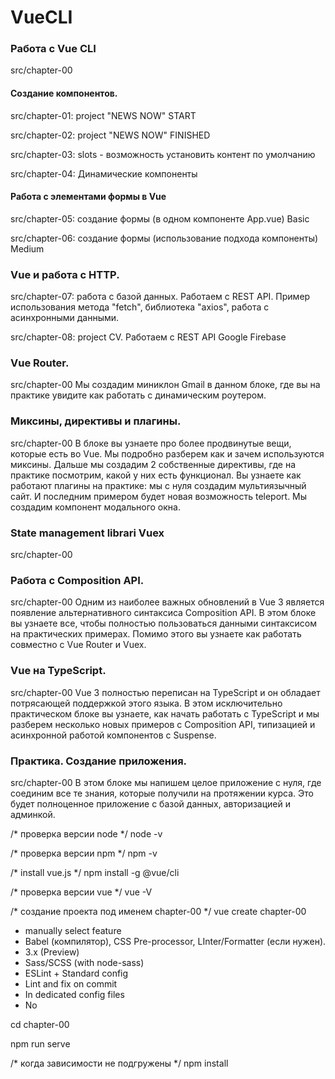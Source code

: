 # VueCLI

### Работа с Vue CLI 
src/chapter-00

#### Создание компонентов. 

src/chapter-01: project "NEWS NOW" START

src/chapter-02: project "NEWS NOW" FINISHED

src/chapter-03:  slots - возможность установить контент по умолчанию

src/chapter-04:  Динамические компоненты

#### Работа с элементами формы в Vue

src/chapter-05: создание формы (в одном компоненте App.vue) Basic

src/chapter-06: создание формы (использование подхода компоненты) Medium

### Vue и работа с HTTP.

src/chapter-07: работа с базой данных. Работаем с REST API. Пример использования  метода  "fetch", библиотека  "axios", работа с асинхронными данными.

src/chapter-08: project CV. Работаем с REST API Google Firebase

### Vue Router.

src/chapter-00 
Мы создадим миниклон Gmail в данном блоке, где вы на практике увидите как работать с динамическим роутером.

### Миксины, директивы и плагины.

src/chapter-00 
В блоке вы узнаете про более продвинутые вещи, которые есть во Vue. Мы подробно разберем как и зачем используются миксины. Дальше мы создадим 2 собственные директивы, где на практике посмотрим, какой у них есть функционал. Вы узнаете как работают плагины на практике: мы с нуля создадим мультиязычный сайт. И последним примером будет новая возможность teleport. Мы создадим компонент модального окна.

### State management librari Vuex

src/chapter-00 


### Работа с Composition API.

src/chapter-00 
Одним из наиболее важных обновлений в Vue 3 является появление альтернативного синтаксиса Composition API. В этом блоке вы узнаете все, чтобы полностью пользоваться данными синтаксисом на практических примерах. Помимо этого вы узнаете как работать совместно с Vue Router и Vuex.

### Vue на TypeScript.

src/chapter-00 
Vue 3 полностью переписан на TypeScript и он обладает потрясающей поддержкой этого языка. В этом исключительно практическом блоке вы узнаете, как начать работать с TypeScript и мы разберем несколько новых примеров с Composition API, типизацией и асинхронной работой компонентов с Suspense.

### Практика. Создание приложения.

src/chapter-00 
В этом блоке мы напишем целое приложение с нуля, где соединим все те знания, которые получили на протяжении курса. Это будет полноценное приложение с базой данных, авторизацией и админкой.


/* проверка версии node */
node -v

/* проверка версии npm */
npm -v

/* install vue.js */
npm install -g @vue/cli

/* проверка версии vue */
vue -V

/* создание проекта под именем chapter-00 */
vue create chapter-00 

- manually select feature
- Babel (компилятор), CSS Pre-processor, LInter/Formatter (если нужен).
- 3.x (Preview)
- Sass/SCSS (with node-sass)
- ESLint + Standard config
- Lint and fix on commit
- In dedicated config files
- No

cd chapter-00

npm run serve

/* когда зависимости не подгружены */
npm install 